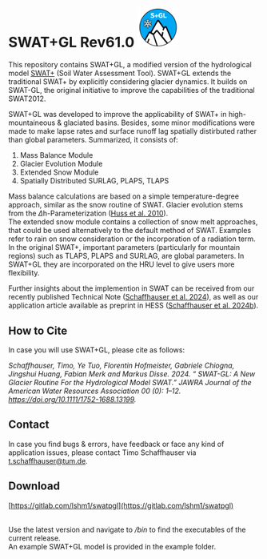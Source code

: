 # SWAT+GL Rev61.0 <img title="" src="./images/spgl_logo.png" alt="" width="81">

This repository contains SWAT+GL, a modified version of the hydrological model [SWAT+](https://swat.tamu.edu/) (Soil Water Assessment Tool). SWAT+GL extends the traditional SWAT+ by explicitly considering glacier dynamics. It builds on SWAT-GL, the original initiative to improve the capabilities of the traditional SWAT2012. 

SWAT+GL was developed to improve the applicability of SWAT+ in high-mountaineous & glaciated basins. Besides, some minor modifications were made to make lapse rates and surface runoff lag spatially distirbuted rather than global parameters.
Summarized, it consists of:

1. Mass Balance Module
2. Glacier Evolution Module
3. Extended Snow Module
4. Spatially Distributed SURLAG, PLAPS, TLAPS

Mass balance calculations are based on a simple temperature-degree approach, similar as the snow routine of SWAT. Glacier evolution stems from the $\Delta$h-Parameterization ([Huss et al. 2010](https://hess.copernicus.org/articles/14/815/2010/)). 
<br/> 
The extended snow module contains a collection of snow melt approaches, that could be used alternatively to the default method of SWAT. Examples refer to rain on snow consideration or the incorporation of a radiation term.
<br/>In the original SWAT+, important parameters (particularly for mountain regions) such as TLAPS, PLAPS and SURLAG, are global parameters. In SWAT+GL they are incorporated on the HRU level to give users more flexibility. 
<br/>


Further insights about the implemention in SWAT can be received from our recently published Technical Note ([Schaffhauser et al. 2024](https://onlinelibrary.wiley.com/doi/10.1111/1752-1688.13199)), as well as our application article available as preprint in HESS ([Schaffhauser et al. 2024b](https://hess.copernicus.org/preprints/hess-2024-89/)).

## How to Cite

In case you will use SWAT+GL, please cite as follows:<br/> 

*Schaffhauser, Timo, Ye Tuo, Florentin Hofmeister, Gabriele Chiogna, Jingshui Huang, Fabian Merk and Markus Disse. 2024. “ SWAT-GL: A New Glacier Routine For the Hydrological Model SWAT.” JAWRA Journal of the American Water Resources Association 00 (0): 1–12. https://doi.org/10.1111/1752-1688.13199.*

## Contact

In case you find bugs & errors, have feedback or face any kind of application issues, please contact Timo Schaffhauser via [t.schaffhauser@tum.de](mailto:t.schaffhauser@tum.de).

## Download

[https://gitlab.com/lshm1/swatpgl](https://gitlab.com/lshm1/swatpgl)

<br/> Use the latest version and navigate to */bin* to find the executables of the current release.
<br/>
An example SWAT+GL model is provided in the example folder. 
